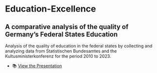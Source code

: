 # Education-Excellence 
## A comparative analysis of the quality of Germany’s Federal States Education
Analysis of the quality of education in the federal states by collecting and analyzing data from Statistischen Bundesamtes and the Kultusministerkonferenz for the period 2010 to 2023.
- 📚 [View the Presentation](https://drive.google.com/file/d/1CxjNwIpnYod1lH7TsPTD5vAY4bb1LoxB/view?usp=share_link)
